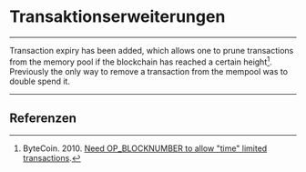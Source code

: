 # Transaktionserweiterungen

---

Transaction expiry has been added, which allows one to prune transactions from the memory pool if the blockchain has reached a certain height[^1]. Previously the only way to remove a transaction from the mempool was to double spend it.

---

## <i class="fa fa-book"></i> Referenzen

[^1]: ByteCoin. 2010. [Need OP_BLOCKNUMBER to allow "time" limited transactions](https://decred.org/research/bytecoin2010.pdf).
